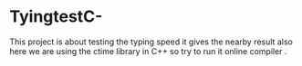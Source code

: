 # TyingtestC-
This project is about testing the   typing speed it gives the nearby result also here we are using the ctime library in C++ so  try to run it online compiler . 
